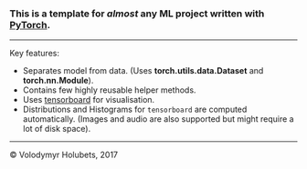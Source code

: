 ### This is a template for *almost* any ML project written with [PyTorch](http://pytorch.org/).

---

Key features:
* Separates model from data. (Uses **torch.utils.data.Dataset** and **torch.nn.Module**).
* Contains few highly reusable helper methods.
* Uses [tensorboard](https://www.tensorflow.org/get_started/graph_viz) for visualisation.
* Distributions and Histograms for `tensorboard` are computed automatically. (Images and audio are also supported but might require a lot of disk space).

---

&copy; Volodymyr Holubets, 2017
